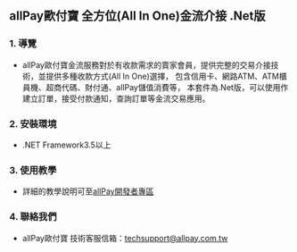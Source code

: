 ## allPay歐付寶 全方位(All In One)金流介接 .Net版

### 1. 導覽

* allPay歐付寶金流服務對於有收款需求的賣家會員，提供完整的交易介接技術，並提供多種收款方式(All In One)選擇，
包含信用卡、網路ATM、ATM櫃員機、超商代碼、財付通、allPay儲值消費等，
本套件為.Net版，可以使用作建立訂單，接受付款通知，查詢訂單等金流交易應用。

### 2. 安裝環境

* .NET Framework3.5以上

### 3. 使用教學

* 詳細的教學說明可至[allPay開發者專區][]

### 4. 聯絡我們

* allPay歐付寶 技術客服信箱：techsupport@allpay.com.tw

[allPay開發者專區]: https://developers.allpay.com.tw/
